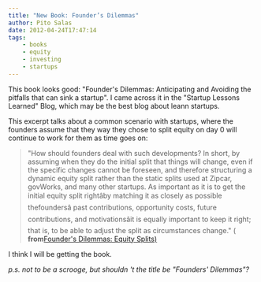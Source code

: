 ```yaml
---
title: "New Book: Founder’s Dilemmas"
author: Pito Salas
date: 2012-04-24T17:47:14
tags:
    - books
    - equity
    - investing
    - startups
---
```




This book looks good: "Founder's Dilemmas: Anticipating and Avoiding the
pitfalls that can sink a startup". I came across it in the "Startup Lessons
Learned" Blog, which may be the best blog about leann startups.

This excerpt talks about a common scenario with startups, where the founders
assume that they way they chose to split equity on day 0 will continue to work
for them as time goes on:

> "How should founders deal with such developments? In short, by assuming when
> they do the initial split that things will change, even if the specific
> changes cannot be foreseen, and therefore structuring a dynamic equity split
> rather than the static splits used at Zipcar, govWorks, and many other
> startups. As important as it is to get the initial equity split rightâby
> matching it as closely as possible thefoundersâ past contributions,
> opportunity costs, future contributions, and motivationsâit is equally
> important to keep it right; that is, to be able to adjust the split as
> circumstances change." ( **from**[Founder's Dilemmas: Equity
> Splits)](<http://www.startuplessonslearned.com/>)

I think I will be getting the book.

_p.s. not to be a scrooge, but shouldn 't the title be "Founders' Dilemmas"?_



